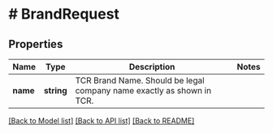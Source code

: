 # # BrandRequest

## Properties

Name | Type | Description | Notes
------------ | ------------- | ------------- | -------------
**name** | **string** | TCR Brand Name. Should be legal company name exactly as shown in TCR. |

[[Back to Model list]](../../README.md#models) [[Back to API list]](../../README.md#endpoints) [[Back to README]](../../README.md)
